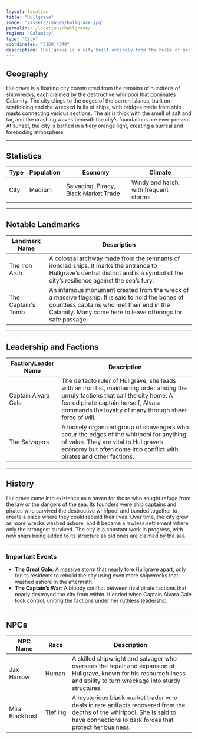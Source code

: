 ```yaml
---
layout: location
title: "Hullgrave"
image: "/assets/images/hullgrave.jpg"
permalink: /locations/hullgrave/
region: "Calamity"
type: "City"
coordinates: "5160,4340"
description: "Hullgrave is a city built entirely from the hulks of ancient ships, remnants of vessels claimed by the powerful whirlpool at the center of the world. Its architecture is a patchwork of timber, iron, and tattered sails, giving it an eerie yet impressive appearance. This dangerous and lawless settlement sits at the edge of the Calamity."
---
```


## Geography

Hullgrave is a floating city constructed from the remains of hundreds of shipwrecks, each claimed by the destructive whirlpool that dominates Calamity. The city clings to the edges of the barren islands, built on scaffolding and the wrecked hulls of ships, with bridges made from ship masts connecting various sections. The air is thick with the smell of salt and tar, and the crashing waves beneath the city’s foundations are ever-present. At sunset, the city is bathed in a fiery orange light, creating a surreal and foreboding atmosphere.

---

## Statistics

| Type               | Population | Economy                     | Climate                     |
|--------------------|------------|-----------------------------|-----------------------------|
| City      | Medium      | Salvaging, Piracy, Black Market Trade | Windy and harsh, with frequent storms |

---

## Notable Landmarks

| Landmark Name          | Description                                                                                     |
|------------------------|-------------------------------------------------------------------------------------------------|
| The Iron Arch           | A colossal archway made from the remnants of ironclad ships. It marks the entrance to Hullgrave’s central district and is a symbol of the city’s resilience against the sea’s fury. |
| The Captain's Tomb      | An infamous monument created from the wreck of a massive flagship. It is said to hold the bones of countless captains who met their end in the Calamity. Many come here to leave offerings for safe passage. |

---

## Leadership and Factions

| Faction/Leader Name       | Description                                                                                     |
|---------------------------|-------------------------------------------------------------------------------------------------|
| Captain Alvara Gale        | The de facto ruler of Hullgrave, she leads with an iron fist, maintaining order among the unruly factions that call the city home. A feared pirate captain herself, Alvara commands the loyalty of many through sheer force of will. |
| The Salvagers             | A loosely organized group of scavengers who scour the edges of the whirlpool for anything of value. They are vital to Hullgrave’s economy but often come into conflict with pirates and other factions. |

---

## History

Hullgrave came into existence as a haven for those who sought refuge from the law or the dangers of the sea. Its founders were ship captains and pirates who survived the destructive whirlpool and banded together to create a place where they could rebuild their lives. Over time, the city grew as more wrecks washed ashore, and it became a lawless settlement where only the strongest survived. The city is a constant work in progress, with new ships being added to its structure as old ones are claimed by the sea.

---

### Important Events

- **The Great Gale**: A massive storm that nearly tore Hullgrave apart, only for its residents to rebuild the city using even more shipwrecks that washed ashore in the aftermath.
- **The Captain’s War**: A bloody conflict between rival pirate factions that nearly destroyed the city from within. It ended when Captain Alvara Gale took control, uniting the factions under her ruthless leadership.

---

## NPCs

| NPC Name                | Race     | Description                                           |
|-------------------------|----------|-------------------------------------------------------|
| Jax Harrow              | Human    | A skilled shipwright and salvager who oversees the repair and expansion of Hullgrave, known for his resourcefulness and ability to turn wreckage into sturdy structures. |
| Mira Blackfrost          | Tiefling | A mysterious black market trader who deals in rare artifacts recovered from the depths of the whirlpool. She is said to have connections to dark forces that protect her business. |
